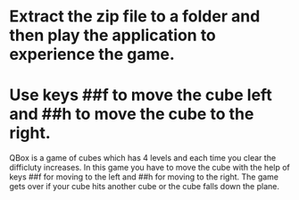 # Extract the zip file to a folder and then play the application to experience the game. 

# Use keys ##f to move the cube left and ##h to move the cube to the right.

QBox is a game of cubes which has 4 levels and each time you clear the difficluty increases. In this game you have to move the cube with the help of keys ##f for moving to the left and ##h for moving to the right. The game gets over if your cube hits another cube or the cube falls down the plane.
